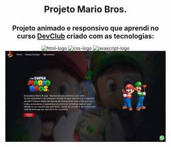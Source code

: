 <h1 align=center>Projeto Mario Bros.</h1>
<h2 align=center>Projeto animado e responsivo que aprendi no curso <a href="https://rodolfomori.com.br/devclub">DevClub</a> criado com as tecnologias:</h2>
<div align=center>
<img src="https://img.shields.io/badge/HTML5-E34F26?style=for-the-badge&logo=html5&logoColor=white" alt="html-logo"/> <img src="https://img.shields.io/badge/CSS3-1572B6?style=for-the-badge&logo=css3&logoColor=white" alt="css-logo"/> <img src="https://img.shields.io/badge/JavaScript-F7DF1E?style=for-the-badge&logo=javascript&logoColor=black" alt="javascript-logo"/>
</div>
<img src=https://github.com/evelincristina24/Projeto-Mario-Bros/blob/main/img/mario%202.png?raw=true"/>
